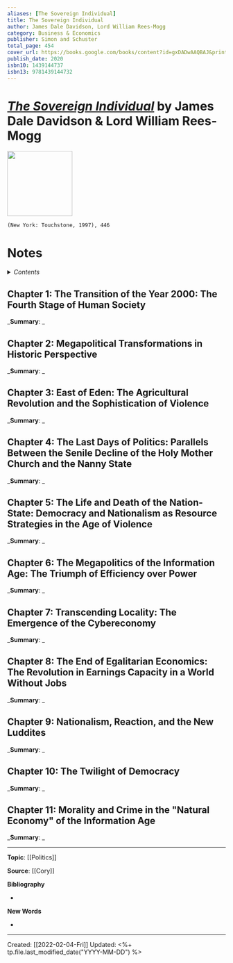 ```yaml
---
aliases: [The Sovereign Individual]
title: The Sovereign Individual
author: James Dale Davidson, Lord William Rees-Mogg
category: Business & Economics
publisher: Simon and Schuster
total_page: 454
cover_url: https://books.google.com/books/content?id=gxDADwAAQBAJ&printsec=frontcover&img=1&zoom=1&edge=curl&source=gbs_api
publish_date: 2020
isbn10: 1439144737
isbn13: 9781439144732
---
```

# [*The Sovereign Individual*](https://www.simonandschuster.com/books/The-Sovereign-Individual/James-Dale-Davidson/9780684832722) by James Dale Davidson & Lord William Rees-Mogg

<img src="https://d28hgpri8am2if.cloudfront.net/book_images/onix/cvr9780684832722/the-sovereign-individual-9780684832722_lg.jpg" width=150>

`(New York: Touchstone, 1997), 446`

# Notes

<details>
 <summary><i>Contents</i></summary>
<!-- MarkdownTOC autolink="true" -->

<!-- /MarkdownTOC -->
</details>


## Chapter 1: The Transition of the Year 2000: The Fourth Stage of Human Society
_**Summary**: _



## Chapter 2: Megapolitical Transformations in Historic Perspective
_**Summary**: _



## Chapter 3: East of Eden: The Agricultural Revolution and the Sophistication of Violence
_**Summary**: _



## Chapter 4: The Last Days of Politics: Parallels Between the Senile Decline of the Holy Mother Church and the Nanny State
_**Summary**: _



## Chapter 5: The Life and Death of the Nation-State: Democracy and Nationalism as Resource Strategies in the Age of Violence
_**Summary**: _



## Chapter 6: The Megapolitics of the Information Age: The Triumph of Efficiency over Power
_**Summary**: _



## Chapter 7: Transcending Locality: The Emergence of the Cybereconomy
_**Summary**: _



## Chapter 8: The End of Egalitarian Economics: The Revolution in Earnings Capacity in a World Without Jobs
_**Summary**: _



## Chapter 9: Nationalism, Reaction, and the New Luddites
_**Summary**: _



## Chapter 10: The Twilight of Democracy
_**Summary**: _



## Chapter 11: Morality and Crime in the "Natural Economy" of the Information Age
_**Summary**: _




--- 
**Topic**: [[Politics]]

**Source**: [[Cory]]

**Bibliography**

- 

**New Words**

- 

---
Created: [[2022-02-04-Fri]]
Updated: <%+ tp.file.last_modified_date("YYYY-MM-DD") %>

